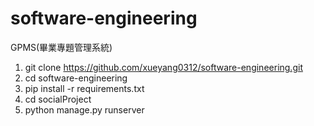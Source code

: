 # software-engineering
GPMS(畢業專題管理系統)

1. git clone https://github.com/xueyang0312/software-engineering.git
2. cd software-engineering
3. pip install -r requirements.txt
4. cd socialProject
5. python manage.py runserver